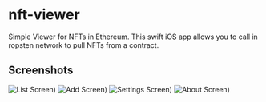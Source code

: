# nft-viewer

Simple Viewer for NFTs in Ethereum. This swift iOS app allows you to call in ropsten network to pull NFTs from a contract.

## Screenshots

![List Screen](https://github.com/muthuka/nft-viewer/blob/main/assets/screenshots/list-screen.png))
![Add Screen](https://github.com/muthuka/nft-viewer/blob/main/assets/screenshots/add-screen.png))
![Settings Screen](https://github.com/muthuka/nft-viewer/blob/main/assets/screenshots/settings-screen.png))
![About Screen](https://github.com/muthuka/nft-viewer/blob/main/assets/screenshots/about-screen.png))
